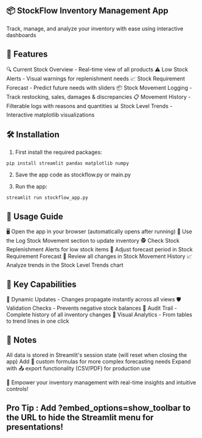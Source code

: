 ## 📦 StockFlow Inventory Management App
Track, manage, and analyze your inventory with ease using interactive dashboards

## 🚀 Features
🔍 Current Stock Overview - Real-time view of all products
⚠️ Low Stock Alerts - Visual warnings for replenishment needs
📈 Stock Requirement Forecast - Predict future needs with sliders
📦 Stock Movement Logging - Track restocking, sales, damages & discrepancies
📋 Movement History - Filterable logs with reasons and quantities
📊 Stock Level Trends - Interactive matplotlib visualizations

## 🛠️ Installation

1. First install the required packages:

```$
pip install streamlit pandas matplotlib numpy

```

2. Save the app code as stockflow.py or main.py

3. Run the app:

```$
streamlit run stockflow_app.py

```

## 🧭 Usage Guide
🖥️ Open the app in your browser (automatically opens after running)
📝 Use the Log Stock Movement section to update inventory
🕵️ Check Stock Replenishment Alerts for low stock items
📅 Adjust forecast period in Stock Requirement Forecast
📁 Review all changes in Stock Movement History
📈 Analyze trends in the Stock Level Trends chart

## 🎯 Key Capabilities
🔄 Dynamic Updates - Changes propagate instantly across all views
🛡️ Validation Checks - Prevents negative stock balances
📁 Audit Trail - Complete history of all inventory changes
📐 Visual Analytics - From tables to trend lines in one click

## 📌 Notes
All data is stored in Streamlit's session state (will reset when closing the app)
Add 🧮 custom formulas for more complex forecasting needs
Expand with 📤 export functionality (CSV/PDF) for production use

🌟 Empower your inventory management with real-time insights and intuitive controls!

## Pro Tip : Add ?embed_options=show_toolbar to the URL to hide the Streamlit menu for presentations!
